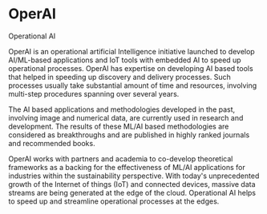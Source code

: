 # OperAI
Operational AI

OperAI is an operational artificial Intelligence initiative launched to develop AI/ML-based applications and IoT tools with embedded AI to speed up operational processes. OperAI has expertise on developing AI based tools that helped in speeding up discovery and delivery processes. Such processes usually take substantial amount of time and resources, involving multi-step procedures spanning over several years.

The AI based applications and methodologies developed in the past, involving image and numerical data, are currently used in research and development. The results of these ML/AI based methodologies are considered as breakthroughs and are published in highly ranked journals and recommended books.
 
OperAI works with partners and academia to co-develop theoretical frameworks as a backing for the effectiveness of ML/AI applications for industries within the sustainability perspective. With today's unprecedented growth of the Internet of things (IoT) and connected devices, massive data streams are being generated at the edge of the cloud. Operational AI helps to speed up and streamline operational processes ​at the edges.
